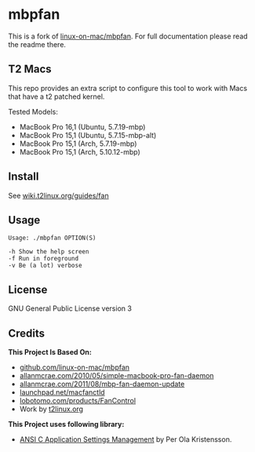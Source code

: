 # mbpfan

This is a fork of [linux-on-mac/mbpfan](https://github.com/linux-on-mac/mbpfan). For full documentation please read the readme there.

## T2 Macs

This repo provides an extra script to configure this tool to work with Macs that have a t2 patched kernel.

Tested Models:

- MacBook Pro 16,1 (Ubuntu, 5.7.19-mbp)
- MacBook Pro 15,1 (Ubuntu, 5.7.15-mbp-alt)
- MacBook Pro 15,1 (Arch, 5.7.19-mbp)
- MacBook Pro 15,1 (Arch, 5.10.12-mbp)

## Install

See [wiki.t2linux.org/guides/fan](https://wiki.t2linux.org/guides/fan/)

## Usage

    Usage: ./mbpfan OPTION(S)

    -h Show the help screen
    -f Run in foreground
    -v Be (a lot) verbose

## License

GNU General Public License version 3

## Credits

**This Project Is Based On:**

- [github.com/linux-on-mac/mbpfan](https://github.com/linux-on-mac/mbpfan)
- [allanmcrae.com/2010/05/simple-macbook-pro-fan-daemon](http://allanmcrae.com/2010/05/simple-macbook-pro-fan-daemon/)
- [allanmcrae.com/2011/08/mbp-fan-daemon-update](http://allanmcrae.com/2011/08/mbp-fan-daemon-update/)
- [launchpad.net/macfanctld](https://launchpad.net/macfanctld)
- [lobotomo.com/products/FanControl](https://www.lobotomo.com/products/FanControl/)
- Work by [t2linux.org](https://github.com/t2linux)

**This Project uses following library:**

- [ANSI C Application Settings Management](http://pokristensson.com/settings.html) by Per Ola Kristensson.
